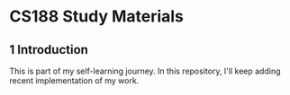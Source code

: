 # CS188 Study Materials

## 1 Introduction

This is part of my self-learning journey. In this repository, I'll keep adding recent implementation of my work.